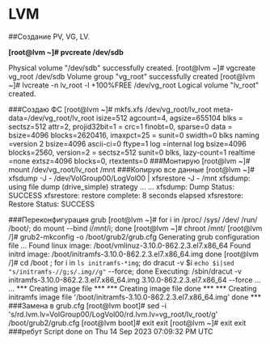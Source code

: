 # LVM

##Создание PV, VG, LV.

**[root@lvm ~]# pvcreate /dev/sdb**

  Physical volume "/dev/sdb" successfully created.
[root@lvm ~]# vgcreate vg_root /dev/sdb
  Volume group "vg_root" successfully created
[root@lvm ~]# lvcreate -n lv_root -l +100%FREE /dev/vg_root
  Logical volume "lv_root" created.

###Создаю ФС
[root@lvm ~]# mkfs.xfs /dev/vg_root/lv_root
meta-data=/dev/vg_root/lv_root   isize=512    agcount=4, agsize=655104 blks
         =                       sectsz=512   attr=2, projid32bit=1
         =                       crc=1        finobt=0, sparse=0
data     =                       bsize=4096   blocks=2620416, imaxpct=25
         =                       sunit=0      swidth=0 blks
naming   =version 2              bsize=4096   ascii-ci=0 ftype=1
log      =internal log           bsize=4096   blocks=2560, version=2
         =                       sectsz=512   sunit=0 blks, lazy-count=1
realtime =none                   extsz=4096   blocks=0, rtextents=0
###Монтирую
[root@lvm ~]# mount /dev/vg_root/lv_root /mnt
###Копирую все данные
[root@lvm ~]# xfsdump -J - /dev/VolGroup00/LogVol00 | xfsrestore -J - /mnt
xfsdump: using file dump (drive_simple) strategy
...
...
xfsdump: Dump Status: SUCCESS
xfsrestore: restore complete: 8 seconds elapsed
xfsrestore: Restore Status: SUCCESS

###Переконфигурация grub
[root@lvm ~]# for i in /proc/ /sys/ /dev/ /run/ /boot/; do mount --bind $i /mnt/$i; done
[root@lvm ~]# chroot /mnt/
[root@lvm /]# grub2-mkconfig -o /boot/grub2/grub.cfg
Generating grub configuration file ...
Found linux image: /boot/vmlinuz-3.10.0-862.2.3.el7.x86_64
Found initrd image: /boot/initramfs-3.10.0-862.2.3.el7.x86_64.img
done
[root@lvm /]# cd /boot ; for i in `ls initramfs-*img`; do dracut -v $i `echo $i|sed "s/initramfs-//g;s/.img//g"` --force; done
Executing: /sbin/dracut -v initramfs-3.10.0-862.2.3.el7.x86_64.img 3.10.0-862.2.3.el7.x86_64 --force
...
...
*** Creating image file ***
*** Creating image file done ***
*** Creating initramfs image file '/boot/initramfs-3.10.0-862.2.3.el7.x86_64.img' done ***
###Замена в grub.cfg
[root@lvm boot]# sed -i 's/rd.lvm.lv=VolGroup00\/LogVol00/rd.lvm.lv=vg_root\/lv_root/g' /boot/grub2/grub.cfg
[root@lvm boot]# exit
exit
[root@lvm ~]# exit
exit
###ребут
Script done on Thu 14 Sep 2023 07:09:32 PM UTC
